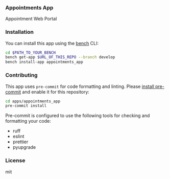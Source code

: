 ### Appointments App

Appointment Web Portal

### Installation

You can install this app using the [bench](https://github.com/frappe/bench) CLI:

```bash
cd $PATH_TO_YOUR_BENCH
bench get-app $URL_OF_THIS_REPO --branch develop
bench install-app appointments_app
```

### Contributing

This app uses `pre-commit` for code formatting and linting. Please [install pre-commit](https://pre-commit.com/#installation) and enable it for this repository:

```bash
cd apps/appointments_app
pre-commit install
```

Pre-commit is configured to use the following tools for checking and formatting your code:

- ruff
- eslint
- prettier
- pyupgrade

### License

mit
